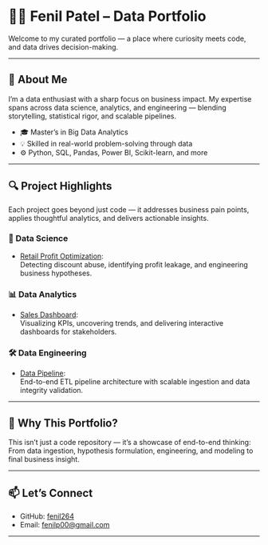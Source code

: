 # 👨‍💻 Fenil Patel – Data Portfolio

Welcome to my curated portfolio — a place where curiosity meets code, and data drives decision-making.

---

## 🚀 About Me

I’m a data enthusiast with a sharp focus on business impact. My expertise spans across data science, analytics, and engineering — blending storytelling, statistical rigor, and scalable pipelines.

- 🎓 Master’s in Big Data Analytics  
- 💡 Skilled in real-world problem-solving through data  
- ⚙️ Python, SQL, Pandas, Power BI, Scikit-learn, and more  

---

## 🔍 Project Highlights

Each project goes beyond just code — it addresses business pain points, applies thoughtful analytics, and delivers actionable insights.

### 🧬 Data Science
- [Retail Profit Optimization](ds/retail-profit.md):  
  Detecting discount abuse, identifying profit leakage, and engineering business hypotheses.

### 📊 Data Analytics
- [Sales Dashboard](da/sales-dashboard.md):  
  Visualizing KPIs, uncovering trends, and delivering interactive dashboards for stakeholders.

### 🛠️ Data Engineering
- [Data Pipeline](de/data-pipeline.md):  
  End-to-end ETL pipeline architecture with scalable ingestion and data integrity validation.

---

## 🧭 Why This Portfolio?

This isn’t just a code repository — it’s a showcase of end-to-end thinking:  
From data ingestion, hypothesis formulation, engineering, and modeling to final business insight.

---

## 📫 Let’s Connect

- GitHub: [fenil264](https://github.com/fenil264)
- Email: fenilp00@gmail.com


---


